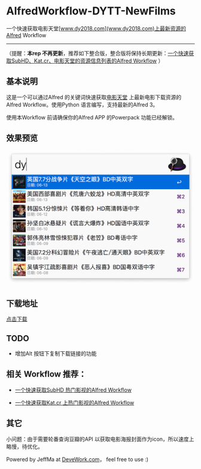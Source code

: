 # AlfredWorkflow-DYTT-NewFilms

 一个快速获取电影天堂[www.dy2018.com](www.dy2018.com)上最新资源的Alfred Workflow
 
 ****

（提醒：**本rep 不再更新**，推荐如下整合版，整合版将保持长期更新：[一个快速获取SubHD、Kat.cr、电影天堂的资源信息列表的Alfred Workflow](https://github.com/Jeff2Ma/AlfredWorkflow-DYHub) ） 

## 基本说明

这是一个可以通过Alfred 的关键词快速获取[电影天堂](www.dy2018.com) 上最新电影下载资源的Alfred Workflow。使用Python 语言编写，支持最新的Alfred 3。

使用本Workflow 前请确保你的Alfred APP 的Powerpack 功能已经解锁。

## 效果预览

![效果截图](screen.png) 

## 下载地址
 
[点击下载](https://github.com/Jeff2Ma/AlfredWorkflow-DYTT-NewFilms/blob/master/DYTT-NewFilms.alfredworkflow?raw=true)

## TODO

- 增加Alt 按钮下复制下载链接的功能

## 相关 Workflow 推荐：

- [一个快速获取SubHD 热门影视的Alfred Workflow ](https://github.com/Jeff2Ma/AlfredWorkflow-SubHD-HotFilms) 

- [一个快速获取Kat.cr 上热门影视的Alfred Workflow ](https://github.com/Jeff2Ma/AlfredWorkflow-Katcr-Moives)


## 其它

小问题：由于需要轮番查询豆瓣的API 以获取电影海报封面作为icon，所以速度上略慢，待优化。

Powered by JeffMa at [DeveWork.com](http://devework.com/)， feel free to use :)

